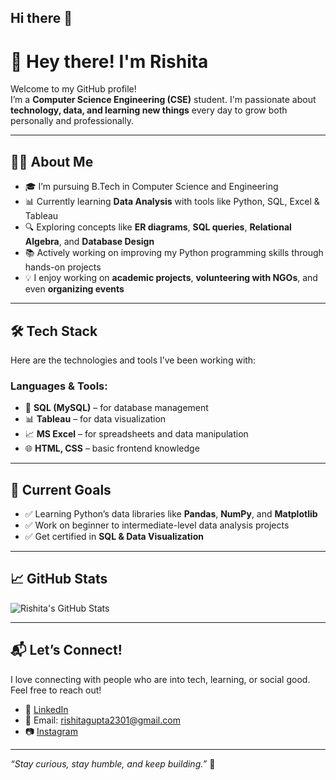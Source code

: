 ## Hi there 👋
# 👋 Hey there! I'm Rishita

Welcome to my GitHub profile!  
I’m a **Computer Science Engineering (CSE)** student.
I'm passionate about **technology, data, and learning new things** every day to grow both personally and professionally.

---

## 👩‍💻 About Me

- 🎓 I’m pursuing B.Tech in Computer Science and Engineering
- 📊 Currently learning **Data Analysis** with tools like Python, SQL, Excel & Tableau
- 🔍 Exploring concepts like **ER diagrams**, **SQL queries**, **Relational Algebra**, and **Database Design**
- 📚 Actively working on improving my Python programming skills through hands-on projects
- 💡 I enjoy working on **academic projects**, **volunteering with NGOs**, and even **organizing events**

---

## 🛠️ Tech Stack

Here are the technologies and tools I’ve been working with:

### Languages & Tools:
- 💾 **SQL (MySQL)** – for database management
- 📊 **Tableau** – for data visualization
- 📈 **MS Excel** – for spreadsheets and data manipulation
- 🌐 **HTML, CSS** – basic frontend knowledge

---

## 🔭 Current Goals

- ✅ Learning Python’s data libraries like **Pandas**, **NumPy**, and **Matplotlib**
- ✅ Work on beginner to intermediate-level data analysis projects
- ✅ Get certified in **SQL & Data Visualization**

---

## 📈 GitHub Stats

![Rishita's GitHub Stats](https://github.com/Rishita-23)

---

## 📬 Let’s Connect!

I love connecting with people who are into tech, learning, or social good. Feel free to reach out!  
- 💼 [LinkedIn](https://www.linkedin.com/in/rishita-gupta-a4aa81305)
- 📧 Email: rishitagupta2301@gmail.com
- 📷 [Instagram](https://www.instagram.com/rishita_ig?igsh=b2JjbzR1bmJoamJz)

---

_“Stay curious, stay humble, and keep building.”_ 💜


